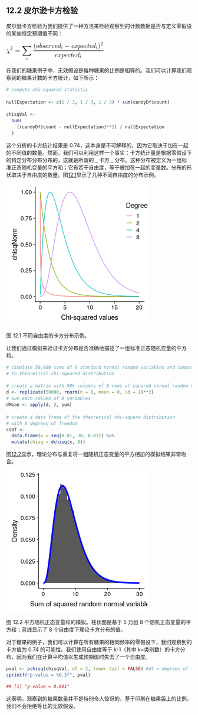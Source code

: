 ## 12.2 皮尔逊卡方检验

皮尔逊卡方检验为我们提供了一种方法来检验观察到的计数数据是否与定义零假设的某些特定预期值不同：

![](img/a39dfdf63e525b1d15f99c58b2ae7a2e.jpg)

在我们的糖果例子中，无效假设是每种糖果的比例是相等的。我们可以计算我们观察到的糖果计数的卡方统计，如下所示：

```r
# compute chi-squared statistic

nullExpectation <- c(1 / 3, 1 / 3, 1 / 3) * sum(candyDf$count)

chisqVal <- 
  sum(
    ((candyDf$count - nullExpectation)**2) / nullExpectation
  )
```

这个分析的卡方统计结果是 0.74，这本身是不可解释的，因为它取决于加在一起的不同值的数量。然而，我们可以利用这样一个事实：卡方统计量是根据零假设下的特定分布分布分布的，这就是所谓的 _ 卡方 _ 分布。这种分布被定义为一组标准正态随机变量的平方和；它有若干自由度，等于被加在一起的变量数。分布的形状取决于自由度的数量。图[12.1](#fig:chisqDist)显示了几种不同自由度的分布示例。

![Examples of the chi-squared distribution for various degrees of freedom.](img/file74.png)

图 12.1 不同自由度的卡方分布示例。

让我们通过模拟来验证卡方分布是否准确地描述了一组标准正态随机变量的平方和。

```r
# simulate 50,000 sums of 8 standard normal random variables and compare
# to theoretical chi-squared distribution

# create a matrix with 50k columns of 8 rows of squared normal random variables
d <- replicate(50000, rnorm(n = 8, mean = 0, sd = 1)**2) 
# sum each column of 8 variables
dMean <- apply(d, 2, sum)

# create a data frame of the theoretical chi-square distribution 
# with 8 degrees of freedom
csDf <-
  data.frame(x = seq(0.01, 30, 0.01)) %>%
  mutate(chisq = dchisq(x, 8))
```

图[12.2](#fig:chisqSim)显示，理论分布与重复将一组随机正态变量的平方相加的模拟结果非常吻合。

![Simulation of sum of squared random normal variables.   The histogram is based on the sum of squares of 50,000 sets of 8 random normal variables; the blue line shows the values of the theoretical chi-squared distribution with 8 degrees of freedom.](img/file75.png)

图 12.2 平方随机正态变量和的模拟。柱状图是基于 5 万组 8 个随机正态变量的平方和；蓝线显示了 8 个自由度下理论卡方分布的值。

对于糖果的例子，我们可以计算在所有糖果的相同频率的零假设下，我们观察到的卡方值为 0.74 的可能性。我们使用自由度等于 k-1（其中 k=类别数）的卡方分布，因为我们在计算平均值以生成预期值时失去了一个自由度。

```r
pval <- pchisq(chisqVal, df = 2, lower.tail = FALSE) #df = degrees of freedom
sprintf("p-value = %0.3f", pval)
```

```r
## [1] "p-value = 0.691"
```

这表明，观察到的糖果数量并不是特别令人惊讶的，基于印刷在糖果袋上的比例，我们不会拒绝等比的无效假设。